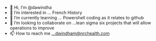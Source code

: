 - 👋 Hi, I’m @dawindha
- 👀 I’m interested in ... French History 
- 🌱 I’m currently learning ... Powershell coding as it relates to github
- 💞️ I’m looking to collaborate on ...lean sigma six projects that will allow operations to improve
- 📫 How to reach me ...dwindham@nrchealth.com

<!---
dawindha/dawindha is a ✨ special ✨ repository because its `README.md` (this file) appears on your GitHub profile.
You can click the Preview link to take a look at your changes.
--->
